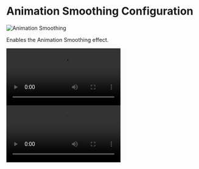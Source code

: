 # Animation Smoothing Configuration

![Animation Smoothing](https://i.imgur.com/mCIyNir.png)

Enables the Animation Smoothing effect.

![off](https://i.gyazo.com/6482dcfe8b53b3374447c70fe33f0431.mp4)
![on](https://i.gyazo.com/388da202f5683fdab7916c56842fac57.mp4)